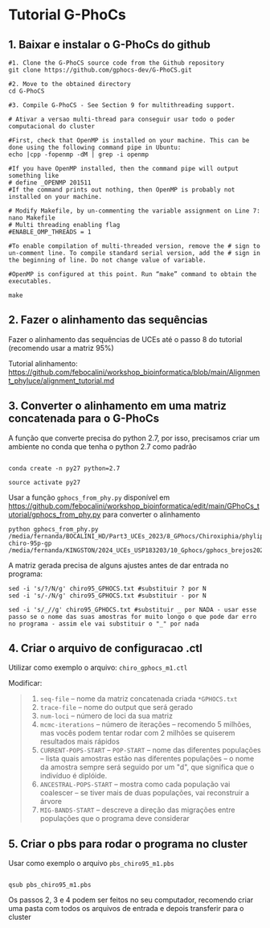
# Tutorial G-PhoCs 

## 1. Baixar e instalar o G-PhoCs do github

```
#1. Clone the G-PhoCS source code from the Github repository
git clone https://github.com/gphocs-dev/G-PhoCS.git

#2. Move to the obtained directory
cd G-PhoCS

#3. Compile G-PhoCS - See Section 9 for multithreading support.

# Ativar a versao multi-thread para conseguir usar todo o poder computacional do cluster

#First, check that OpenMP is installed on your machine. This can be done using the following command pipe in Ubuntu:
echo |cpp -fopenmp -dM | grep -i openmp

#If you have OpenMP installed, then the command pipe will output something like
# define _OPENMP 201511
#If the command prints out nothing, then OpenMP is probably not installed on your machine.

# Modify Makefile, by un-commenting the variable assignment on Line 7:
nano Makefile
# Multi threading enabling flag
#ENABLE_OMP_THREADS = 1

#To enable compilation of multi-threaded version, remove the # sign to un-comment line. To compile standard serial version, add the # sign in the beginning of line. Do not change value of variable.

#OpenMP is configured at this point. Run “make” command to obtain the executables.

make

```

## 2. Fazer o alinhamento das sequências
Fazer o alinhamento das sequências de UCEs até o passo 8 do tutorial (recomendo usar a matriz 95%)

Tutorial alinhamento: https://github.com/febocalini/workshop_bioinformatica/blob/main/Alignment_phyluce/alignment_tutorial.md

## 3. Converter o alinhamento em uma matriz concatenada para o G-PhoCs

A função que converte precisa do python 2.7, por isso, precisamos criar um ambiente no conda que tenha o python 2.7 como padrão
 
```` 

conda create -n py27 python=2.7

source activate py27

````

Usar a função `gphocs_from_phy.py` disponível em https://github.com/febocalini/workshop_bioinformatica/edit/main/GPhoCs_tutorial/gphocs_from_phy.py para converter o alinhamento

```` 
python gphocs_from_phy.py /media/fernanda/BOCALINI_HD/Part3_UCEs_2023/8_GPhocs/Chiroxiphia/phylip-chiro-95p-gp /media/fernanda/KINGSTON/2024_UCEs_USP183203/10_Gphocs/gphocs_brejos2025/chiroxiphia/chiro95_GPHOCS.txt

````

A matriz gerada precisa de alguns ajustes antes de dar entrada no programa:

````
sed -i 's/?/N/g' chiro95_GPHOCS.txt #substituir ? por N
sed -i 's/-/N/g' chiro95_GPHOCS.txt #substituir - por N

sed -i 's/_//g' chiro95_GPHOCS.txt #substituir _ por NADA - usar esse passo se o nome das suas amostras for muito longo o que pode dar erro no programa - assim ele vai substituir o "_" por nada

````

## 4. Criar o arquivo de configuracao .ctl

Utilizar como exemplo o arquivo: `chiro_gphocs_m1.ctl`

Modificar: 

> 1. `seq-file` – nome da matriz concatenada criada `*GPHOCS.txt`
>  2. `trace-file` – nome do output que será gerado
> 3. `num-loci` – número de loci da sua matriz
> 4. `mcmc-iterations` – número de iterações – recomendo 5 milhões, mas vocês podem tentar rodar com 2 milhões se quiserem resultados mais rápidos
> 5. `CURRENT-POPS-START` – `POP-START` – nome das diferentes populações – lista quais amostras estão nas diferentes populações – o nome da amostra sempre será seguido por um "d", que significa que o indivíduo é diplóide.
> 6. `ANCESTRAL-POPS-START` – mostra como cada população vai coalescer – se tiver mais de duas populações, vai reconstruir a árvore
> 7. `MIG-BANDS-START` – descreve a direção das migrações entre populações que o programa deve considerar


## 5. Criar o pbs para rodar o programa no cluster

Usar como exemplo o arquivo `pbs_chiro95_m1.pbs` 

````

qsub pbs_chiro95_m1.pbs

````

Os passos 2, 3 e 4 podem ser feitos no seu computador, recomendo criar uma pasta com todos os arquivos de entrada e depois transferir para o cluster

 













